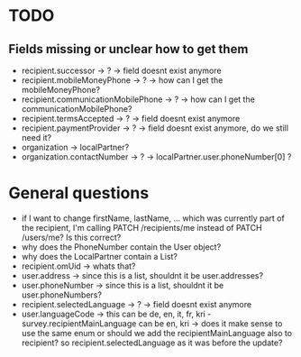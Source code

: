 # TODO
## Fields missing or unclear how to get them
- recipient.successor -> ? -> field doesnt exist anymore
- recipient.mobileMoneyPhone -> ? -> how can I get the mobileMoneyPhone?
- recipient.communicationMobilePhone -> ? -> how can I get the communicationMobilePhone?
- recipient.termsAccepted -> ? -> field doesnt exist anymore
- recipient.paymentProvider -> ? -> field doesnt exist anymore, do we still need it?
- organization -> localPartner? 
- organization.contactNumber -> ? -> localPartner.user.phoneNumber[0] ?

# General questions
- if I want to change firstName, lastName, ... which was currently part of the recipient, I'm calling PATCH /recipients/me instead of PATCH /users/me? Is this correct?
- why does the PhoneNumber contain the User object?
- why does the LocalPartner contain a List<Recipient>?
- recipient.omUid -> whats that?
- user.address -> since this is a list, shouldnt it be user.addresses?
- user.phoneNumber -> since this is a list, shouldnt it be user.phoneNumbers?
- recipient.selectedLanguage -> ? -> field doesnt exist anymore
- user.languageCode -> this can be de, en, it, fr, kri - survey.recipientMainLanguage can be en, kri -> does it make sense to use the same enum or should we add the recipientMainLanguage also to recipient? so recipient.selectedLanguage as it was before the update?